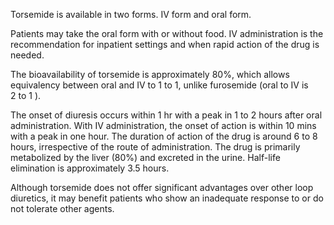Torsemide is available in two forms. IV form and oral form.

Patients may take the oral form with or without food. IV administration is the recommendation for inpatient settings and when rapid action of the drug is needed.

The bioavailability of torsemide is approximately 80%, which allows equivalency between oral and IV to 1 to 1, unlike furosemide (oral to IV is 2 to 1 ).

The onset of diuresis occurs within 1 hr with a peak in 1 to 2 hours after oral administration. With IV administration, the onset of action is within 10 mins with a peak in one hour. The duration of action of the drug is around 6 to 8 hours, irrespective of the route of administration. The drug is primarily metabolized by the liver (80%) and excreted in the urine. Half-life elimination is approximately 3.5 hours.

Although torsemide does not offer significant advantages over other loop diuretics, it may benefit patients who show an inadequate response to or do not tolerate other agents.